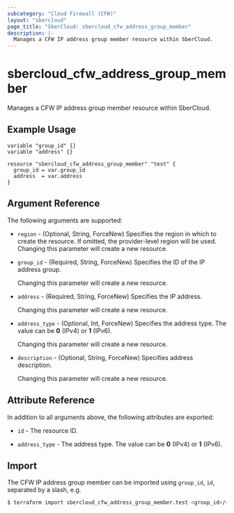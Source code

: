 ```yaml
---
subcategory: "Cloud Firewall (CFW)"
layout: "sbercloud"
page_title: "SberCloud: sbercloud_cfw_address_group_member"
description: |-
  Manages a CFW IP address group member resource within SberCloud.
---
```


# sbercloud_cfw_address_group_member

Manages a CFW IP address group member resource within SberCloud.

## Example Usage

```hcl
variable "group_id" {}
variable "address" {}

resource "sbercloud_cfw_address_group_member" "test" {
  group_id = var.group_id
  address  = var.address
}
```

## Argument Reference

The following arguments are supported:

* `region` - (Optional, String, ForceNew) Specifies the region in which to create the resource.
  If omitted, the provider-level region will be used. Changing this parameter will create a new resource.

* `group_id` - (Required, String, ForceNew) Specifies the ID of the IP address group.

  Changing this parameter will create a new resource.

* `address` - (Required, String, ForceNew) Specifies the IP address.

  Changing this parameter will create a new resource.

* `address_type` - (Optional, Int, ForceNew) Specifies the address type.
  The value can be **0** (IPv4) or **1** (IPv6).

  Changing this parameter will create a new resource.

* `description` - (Optional, String, ForceNew) Specifies address description.

  Changing this parameter will create a new resource.

## Attribute Reference

In addition to all arguments above, the following attributes are exported:

* `id` - The resource ID.

* `address_type` - The address type. The value can be **0** (IPv4) or **1** (IPv6).

## Import

The CFW IP address group member can be imported using `group_id`, `id`, separated by a slash, e.g.

```bash
$ terraform import sbercloud_cfw_address_group_member.test <group_id>/<id>
```
